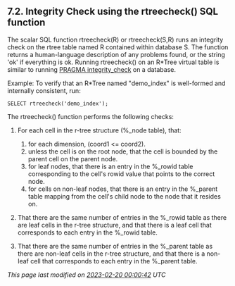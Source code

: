 ## 7\.2\. Integrity Check using the rtreecheck() SQL function


The scalar SQL function rtreecheck(R) or rtreecheck(S,R) runs an
integrity check on the rtree table named R contained within database S.
The function returns a human\-language description of any problems found,
or the string 'ok' if everything is ok. Running rtreecheck() on an R\*Tree
virtual table is similar to running [PRAGMA integrity\_check](pragma.html#pragma_integrity_check) on a
database.



Example: To verify that an R\*Tree named "demo\_index" is well\-formed
and internally consistent, run:




```
SELECT rtreecheck('demo_index');

```

The rtreecheck() function performs the following checks:



1. For each cell in the r\-tree structure (%\_node table), that:



	1. for each dimension, (coord1 \<\= coord2\).
	2. unless the cell is on the root node, that the cell is bounded
	 by the parent cell on the parent node.
	3. for leaf nodes, that there is an entry in the %\_rowid
	 table corresponding to the cell's rowid value that
	 points to the correct node.
	4. for cells on non\-leaf nodes, that there is an entry in the
	 %\_parent table mapping from the cell's child node to the
	 node that it resides on.
2. That there are the same number of entries in the %\_rowid table
as there are leaf cells in the r\-tree structure, and that there
is a leaf cell that corresponds to each entry in the %\_rowid table.
3. That there are the same number of entries in the %\_parent table
as there are non\-leaf cells in the r\-tree structure, and that
there is a non\-leaf cell that corresponds to each entry in the
%\_parent table.


*This page last modified on [2023\-02\-20 00:00:42](https://sqlite.org/docsrc/honeypot) UTC* 


